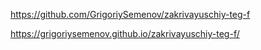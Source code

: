 https://github.com/GrigoriySemenov/zakrivayuschiy-teg-f

https://grigoriysemenov.github.io/zakrivayuschiy-teg-f/